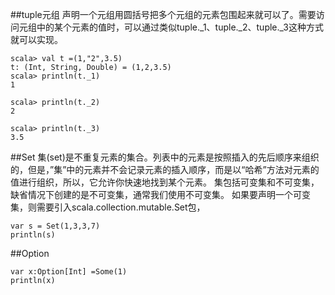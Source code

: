 ##tuple元组
声明一个元组用圆括号把多个元组的元素包围起来就可以了。需要访问元组中的某个元素的值时，可以通过类似tuple._1、tuple._2、tuple._3这种方式就可以实现。
```
scala> val t =(1,"2",3.5)
t: (Int, String, Double) = (1,2,3.5)
scala> println(t._1)
1

scala> println(t._2)
2

scala> println(t._3)
3.5
```
##Set
集(set)是不重复元素的集合。列表中的元素是按照插入的先后顺序来组织的，但是，”集”中的元素并不会记录元素的插入顺序，而是以“哈希”方法对元素的值进行组织，所以，它允许你快速地找到某个元素。
集包括可变集和不可变集，缺省情况下创建的是不可变集，通常我们使用不可变集。
如果要声明一个可变集，则需要引入scala.collection.mutable.Set包，
```
var s = Set(1,3,3,7)
println(s)
```

##Option
```
var x:Option[Int] =Some(1)
println(x)
```

